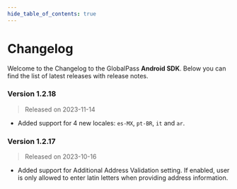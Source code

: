 ```yaml
---
hide_table_of_contents: true
---
```


# Changelog

Welcome to the Changelog to the GlobalPass **Android SDK**. Below you can find the list of latest releases with release notes.

### Version 1.2.18

> Released on 2023-11-14

- Added support for 4 new locales: `es-MX`, `pt-BR`, `it` and `ar`.

### Version 1.2.17

> Released on 2023-10-16

- Added support for Additional Address Validation setting. If enabled, user is only allowed to enter latin letters when providing address information.
